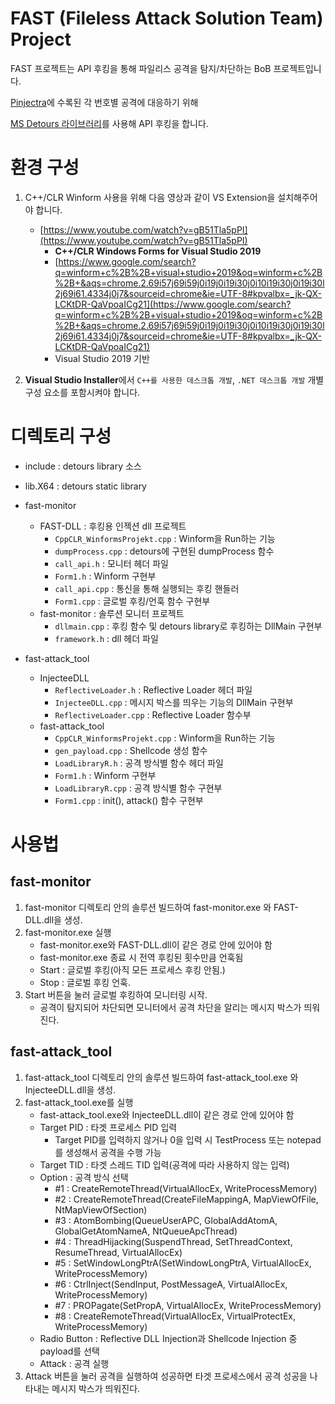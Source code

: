 # FAST (Fileless Attack Solution Team) Project

FAST 프로젝트는 API 후킹을 통해 파일리스 공격을 탐지/차단하는 BoB 프로젝트입니다.

[Pinjectra](https://github.com/SafeBreach-Labs/pinjectra)에 수록된 각 번호별 공격에 대응하기 위해

[MS Detours 라이브러리](https://github.com/microsoft/Detours)를 사용해 API 후킹을 합니다.

# 환경 구성

1. C++/CLR Winform 사용을 위해 다음 영상과 같이 VS Extension을 설치해주어야 합니다.
    - [https://www.youtube.com/watch?v=gB51Tla5pPI](https://www.youtube.com/watch?v=gB51Tla5pPI)
        - **C++/CLR Windows Forms for Visual Studio 2019**
        - [https://www.google.com/search?q=winform+c%2B%2B+visual+studio+2019&oq=winform+c%2B%2B+&aqs=chrome.2.69i57j69i59j0i19j0i19i30j0i10i19i30j0i19i30l2j69i61.4334j0j7&sourceid=chrome&ie=UTF-8#kpvalbx=_jk-QX-LCKtDR-QaVpoaICg21](https://www.google.com/search?q=winform+c%2B%2B+visual+studio+2019&oq=winform+c%2B%2B+&aqs=chrome.2.69i57j69i59j0i19j0i19i30j0i10i19i30j0i19i30l2j69i61.4334j0j7&sourceid=chrome&ie=UTF-8#kpvalbx=_jk-QX-LCKtDR-QaVpoaICg21)
        - Visual Studio 2019 기반

2. **Visual Studio Installer**에서 `C++를 사용한 데스크톱 개발`, `.NET 데스크톱 개발` 개별 구성 요소를 포함시켜야 합니다.

# 디렉토리 구성

- include : detours library 소스
- lib.X64 : detours static library
- fast-monitor
    - FAST-DLL : 후킹용 인젝션 dll 프로젝트
        - `CppCLR_WinformsProjekt.cpp` : Winform을 Run하는 기능
        - `dumpProcess.cpp` : detours에 구현된 dumpProcess 함수
        - `call_api.h` : 모니터 헤더 파일
        - `Form1.h` : Winform 구현부
        - `call_api.cpp` : 통신을 통해 실행되는 후킹 핸들러
        - `Form1.cpp` : 글로벌 후킹/언훅 함수 구현부
    - fast-monitor : 솔루션 모니터 프로젝트
        - `dllmain.cpp` : 후킹 함수 및 detours library로 후킹하는 DllMain 구현부
        - `framework.h` : dll 헤더 파일

- fast-attack_tool
    - InjecteeDLL
        - `ReflectiveLoader.h` : Reflective Loader 헤더 파일
        - `InjecteeDLL.cpp` : 메시지 박스를 띄우는 기능의 DllMain 구현부
        - `ReflectiveLoader.cpp` : Reflective Loader 함수부
    - fast-attack_tool
        - `CppCLR_WinformsProjekt.cpp` : Winform을 Run하는 기능
        - `gen_payload.cpp` : Shellcode 생성 함수
        - `LoadLibraryR.h` : 공격 방식별 함수 헤더 파일
        - `Form1.h` : Winform 구현부
        - `LoadLibraryR.cpp` : 공격 방식별 함수 구현부
        - `Form1.cpp` : init(), attack() 함수 구현부

# 사용법

## fast-monitor

1. fast-monitor 디렉토리 안의 솔루션 빌드하여 fast-monitor.exe 와 FAST-DLL.dll을 생성.
2. fast-monitor.exe 실행
    - fast-monitor.exe와 FAST-DLL.dll이 같은 경로 안에 있어야 함
    - fast-monitor.exe 종료 시 전역 후킹된 횟수만큼 언훅됨
    - Start : 글로벌 후킹(아직 모든 프로세스 후킹 안됨.)
    - Stop : 글로벌 후킹 언훅.
3. Start 버튼을 눌러 글로벌 후킹하여 모니터링 시작.
    - 공격이 탐지되어 차단되면 모니터에서 공격 차단을 알리는 메시지 박스가 띄워진다.

## fast-attack_tool

1. fast-attack_tool 디렉토리 안의 솔루션 빌드하여 fast-attack_tool.exe 와 InjecteeDLL.dll을 생성.
2. fast-attack_tool.exe를 실행
    - fast-attack_tool.exe와 InjecteeDLL.dll이 같은 경로 안에 있어야 함
    - Target PID : 타겟 프로세스 PID 입력
        - Target PID를 입력하지 않거나 0을 입력 시 TestProcess 또는 notepad를 생성해서 공격을 수행 가능
    - Target TID : 타겟 스레드 TID 입력(공격에 따라 사용하지 않는 입력)
    - Option : 공격 방식 선택
        - #1 : CreateRemoteThread(VirtualAllocEx, WriteProcessMemory)
        - #2 : CreateRemoteThread(CreateFileMappingA, MapViewOfFile, NtMapViewOfSection)
        - #3 : AtomBombing(QueueUserAPC, GlobalAddAtomA, GlobalGetAtomNameA, NtQueueApcThread)
        - #4 : ThreadHijacking(SuspendThread, SetThreadContext, ResumeThread, VirtualAllocEx)
        - #5 : SetWindowLongPtrA(SetWindowLongPtrA, VirtualAllocEx, WriteProcessMemory)
        - #6 : CtrlInject(SendInput, PostMessageA, VirtualAllocEx, WriteProcessMemory)
        - #7 : PROPagate(SetPropA, VirtualAllocEx, WriteProcessMemory)
        - #8 : CreateRemoteThread(VirtualAllocEx, VirtualProtectEx, WriteProcessMemory)
    - Radio Button : Reflective DLL Injection과 Shellcode Injection 중 payload를 선택
    - Attack : 공격 실행
3. Attack 버튼을 눌러 공격을 실행하여 성공하면 타겟 프로세스에서 공격 성공을 나타내는 메시지 박스가 띄워진다.